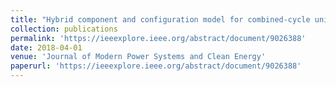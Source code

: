 ```yaml
---
title: "Hybrid component and configuration model for combined-cycle units in unit commitment problem"
collection: publications
permalink: 'https://ieeexplore.ieee.org/abstract/document/9026388'
date: 2018-04-01
venue: 'Journal of Modern Power Systems and Clean Energy'
paperurl: 'https://ieeexplore.ieee.org/abstract/document/9026388'
---
```

